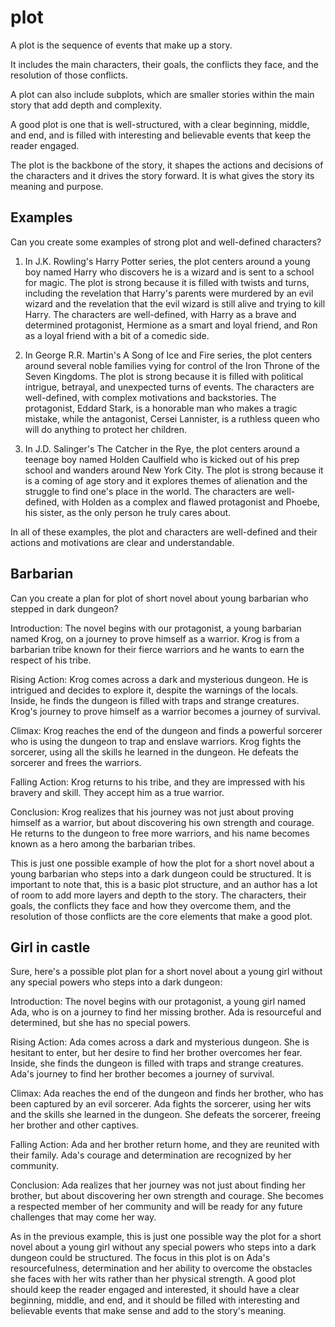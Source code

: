 # plot

 A plot is the sequence of events that make up a story. 
 
 It includes the main characters, their goals, the conflicts they face, and the resolution of those conflicts. 
 
 A plot can also include subplots, which are smaller stories within the main story that add depth and complexity. 
 
 A good plot is one that is well-structured, with a clear beginning, middle, and end, and is filled with interesting and believable events that keep the reader engaged. 
 
 The plot is the backbone of the story, it shapes the actions and decisions of the characters and it drives the story forward. It is what gives the story its meaning and purpose.

## Examples

Can you create some examples of strong plot and well-defined characters?

1. In J.K. Rowling's Harry Potter series, the plot centers around a young boy named Harry who discovers he is a wizard and is sent to a school for magic. The plot is strong because it is filled with twists and turns, including the revelation that Harry's parents were murdered by an evil wizard and the revelation that the evil wizard is still alive and trying to kill Harry. The characters are well-defined, with Harry as a brave and determined protagonist, Hermione as a smart and loyal friend, and Ron as a loyal friend with a bit of a comedic side.

2. In George R.R. Martin's A Song of Ice and Fire series, the plot centers around several noble families vying for control of the Iron Throne of the Seven Kingdoms. The plot is strong because it is filled with political intrigue, betrayal, and unexpected turns of events. The characters are well-defined, with complex motivations and backstories. The protagonist, Eddard Stark, is a honorable man who makes a tragic mistake, while the antagonist, Cersei Lannister, is a ruthless queen who will do anything to protect her children.

3. In J.D. Salinger's The Catcher in the Rye, the plot centers around a teenage boy named Holden Caulfield who is kicked out of his prep school and wanders around New York City. The plot is strong because it is a coming of age story and it explores themes of alienation and the struggle to find one's place in the world. The characters are well-defined, with Holden as a complex and flawed protagonist and Phoebe, his sister, as the only person he truly cares about.

In all of these examples, the plot and characters are well-defined and their actions and motivations are clear and understandable.

## Barbarian

Can you create a plan for plot of short novel about young barbarian who stepped in dark dungeon?

Introduction: The novel begins with our protagonist, a young barbarian named Krog, on a journey to prove himself as a warrior. Krog is from a barbarian tribe known for their fierce warriors and he wants to earn the respect of his tribe.

Rising Action: Krog comes across a dark and mysterious dungeon. He is intrigued and decides to explore it, despite the warnings of the locals. Inside, he finds the dungeon is filled with traps and strange creatures. Krog's journey to prove himself as a warrior becomes a journey of survival.

Climax: Krog reaches the end of the dungeon and finds a powerful sorcerer who is using the dungeon to trap and enslave warriors. Krog fights the sorcerer, using all the skills he learned in the dungeon. He defeats the sorcerer and frees the warriors.

Falling Action: Krog returns to his tribe, and they are impressed with his bravery and skill. They accept him as a true warrior.

Conclusion: Krog realizes that his journey was not just about proving himself as a warrior, but about discovering his own strength and courage. He returns to the dungeon to free more warriors, and his name becomes known as a hero among the barbarian tribes.

This is just one possible example of how the plot for a short novel about a young barbarian who steps into a dark dungeon could be structured. It is important to note that, this is a basic plot structure, and an author has a lot of room to add more layers and depth to the story. The characters, their goals, the conflicts they face and how they overcome them, and the resolution of those conflicts are the core elements that make a good plot.

## Girl in castle

Sure, here's a possible plot plan for a short novel about a young girl without any special powers who steps into a dark dungeon:

Introduction: The novel begins with our protagonist, a young girl named Ada, who is on a journey to find her missing brother. Ada is resourceful and determined, but she has no special powers.

Rising Action: Ada comes across a dark and mysterious dungeon. She is hesitant to enter, but her desire to find her brother overcomes her fear. Inside, she finds the dungeon is filled with traps and strange creatures. Ada's journey to find her brother becomes a journey of survival.

Climax: Ada reaches the end of the dungeon and finds her brother, who has been captured by an evil sorcerer. Ada fights the sorcerer, using her wits and the skills she learned in the dungeon. She defeats the sorcerer, freeing her brother and other captives.

Falling Action: Ada and her brother return home, and they are reunited with their family. Ada's courage and determination are recognized by her community.

Conclusion: Ada realizes that her journey was not just about finding her brother, but about discovering her own strength and courage. She becomes a respected member of her community and will be ready for any future challenges that may come her way.

As in the previous example, this is just one possible way the plot for a short novel about a young girl without any special powers who steps into a dark dungeon could be structured. The focus in this plot is on Ada's resourcefulness, determination and her ability to overcome the obstacles she faces with her wits rather than her physical strength. A good plot should keep the reader engaged and interested, it should have a clear beginning, middle, and end, and it should be filled with interesting and believable events that make sense and add to the story's meaning.



